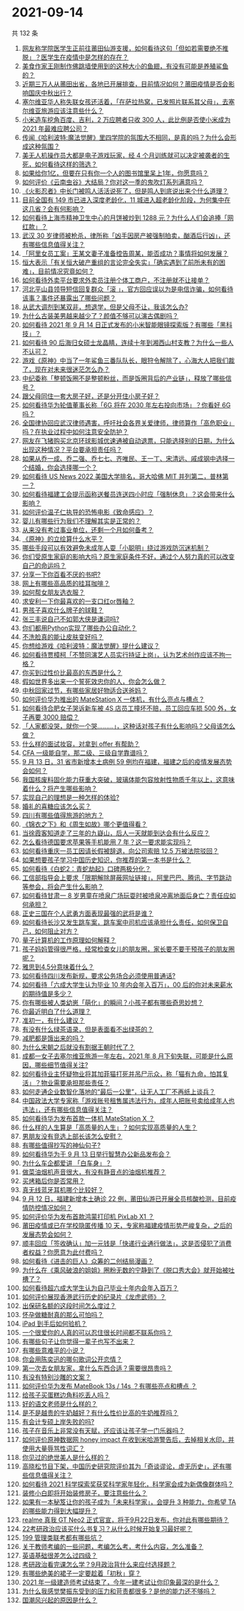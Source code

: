 # 2021-09-14

共 132 条

<!-- BEGIN -->
<!-- 最后更新时间 Tue Sep 14 2021 15:17:20 GMT+0800 (China Standard Time) -->

1. [网友称学院医学生正前往莆田仙游支援，如何看待这句「但如若需要绝不推脱」？医学生在疫情中是怎样的存在？](https://www.zhihu.com/question/486510054)
1. [美食作家王刚制作佛跳墙使用到的这种大小的鱼翅，有没有可能是养殖鲨鱼的？](https://www.zhihu.com/question/486304876)
1. [近期三万人从莆田出省，各地已开展排查，目前情况如何？莆田疫情是否会影响国庆中秋出行？](https://www.zhihu.com/question/486569914)
1. [塞尔维亚华人称失联女孩还活着，「在萨拉热窝，已发照片联系其父母」，去塞尔维亚旅游应该注意些什么？](https://www.zhihu.com/question/486702394)
1. [小米造车挖角百度、吉利，2 万应聘者只收 300 人，此比例是否使小米成为 2021
   年最难应聘公司？](https://www.zhihu.com/question/484225800)
1. [传闻《哈利波特:魔法觉醒》里四学院的氛围大不相同，是真的吗？为什么会形成这种氛围？](https://www.zhihu.com/question/485761644)
1. [美无人机操作员大都是电子游戏玩家，经 4
   个月训练就可以决定被袭者的生死，如何看待这样的筛选？](https://www.zhihu.com/question/486687861)
1. [如果给你1亿，但要在只有你一个人的图书馆里呆上1年，你愿意吗？](https://www.zhihu.com/question/486589089)
1. [如何评价《云南虫谷》大结局？你对这一季的鬼吹灯系列满意吗？](https://www.zhihu.com/question/486591709)
1. [《火影忍者》中长门被鸣人活活说死了，但是鸣人到底说出来个什么道理？](https://www.zhihu.com/question/486087584)
1. [目前全国有 149 市已进入深度老龄化，11
   城进入超老龄化阶段，为何集中在这几省？会有何影响？](https://www.zhihu.com/question/486496551)
1. [如何看待上海市精神卫生中心的月饼被炒到 1288
   元？为什么人们会追捧「网红款」？](https://www.zhihu.com/question/486393550)
1. [武汉 30
   岁律师被枪杀，律所称「凶手因房产被强制拍卖，酗酒后行凶」，还有哪些信息值得关注？](https://www.zhihu.com/question/486563133)
1. [「阿里女员工案」王某文妻子准备控告周某，能否成功？事情将如何发展？](https://www.zhihu.com/question/486642390)
1. [恒大表示「有关恒大破产重组的言论完全失实」「确实遇到了前所未有的困难」，目前情况究竟如何？](https://www.zhihu.com/question/486632681)
1. [如何看待外卖平台要求外卖员注册个体工商户，不注册就不让接单？](https://www.zhihu.com/question/486027492)
1. [河北平山县领导短信回复群众「滚
   」，官方回应误以为是电信诈骗，如何看待该事？事件还暴露出了哪些问题？](https://www.zhihu.com/question/486597517)
1. [从武大调剂到某双非，想退学，但是父母不让，我该怎么办?](https://www.zhihu.com/question/485953513)
1. [为什么古装美男越来越少了？颜值不够可以演古偶剧吗？](https://www.zhihu.com/question/483980833)
1. [如何看待 2021 年 9 月 14
   日正式发布的小米智能眼镜探索版？有哪些「黑科技」？](https://www.zhihu.com/question/486725036)
1. [如何看待 90
   后海归女硕士龙晶睛，连续十年到湘西山村支教？为什么一些人不认可？](https://www.zhihu.com/question/485704685)
1. [游戏《原神》中当了一年鲨鱼三番队队长，眼狩令解除了，心海大人把我们裁了，现在对未来很迷茫怎么办？](https://www.zhihu.com/question/486558975)
1. [中纪委称「整顿饭圈不是整顿粉丝，而是饭圈背后的产业链」，释放了哪些信号？](https://www.zhihu.com/question/486716301)
1. [跟父母同住一套大房子好，还是分开住小房子好？](https://www.zhihu.com/question/485221676)
1. [如何看待华为轮值董事长称「6G 将在 2030 年左右投向市场」？你看好 6G
   吗？](https://www.zhihu.com/question/486202450)
1. [全国律协回应武汉律师遇害，呼吁社会各界关爱律师，律师算作「高危职业」吗？在执业过程中如何注意安全防护？](https://www.zhihu.com/question/486695051)
1. [网友在飞猪购买北京环球影城优速通被自动退票，只能选择别的日期，为什么出现这种情况？平台要承担责任吗？](https://www.zhihu.com/question/486725592)
1. [如果从乔一成、乔二强、乔七七、齐唯民、王一丁、宋清远、戚成钢中选择一个结婚，你会选择哪一个？](https://www.zhihu.com/question/485881954)
1. [如何看待 US News 2022 美国大学排名，哥大哈佛 MIT
   并列第二，普林第一？](https://www.zhihu.com/question/486484294)
1. [如何看待福建工会提示函称送餐员连送四小时应「强制休息」？这会带来什么影响？](https://www.zhihu.com/question/486474207)
1. [如何评价温子仁执导的恐怖电影《致命感应》？](https://www.zhihu.com/question/483924502)
1. [婴儿有哪些行为我们不理解其实是正常的？](https://www.zhihu.com/question/402215824)
1. [从来没有考过事业单位，还剩一个月如何备考？](https://www.zhihu.com/question/351990894)
1. [《原神》的立绘算什么水平？](https://www.zhihu.com/question/476824655)
1. [哪些手段可以有效避免未成年人耍「小聪明」绕过游戏防沉迷机制？](https://www.zhihu.com/question/485138191)
1. [你们受原生家庭的影响大吗？原生家庭条件不好，通过个人努力真的可以改变自己的命运吗？](https://www.zhihu.com/question/486600651)
1. [分享一下你百看不厌的书吧?](https://www.zhihu.com/question/482104220)
1. [网上有哪些高品质的挂耳咖啡？](https://www.zhihu.com/question/50309476)
1. [如何帮女朋友选衣服？](https://www.zhihu.com/question/480572254)
1. [求安利一下你最喜欢的一支口红or唇釉？](https://www.zhihu.com/question/443655511)
1. [男孩子喜欢什么牌子的球鞋？](https://www.zhihu.com/question/481500842)
1. [张三丰说自己不如郭大侠是谦词吗?](https://www.zhihu.com/question/479479515)
1. [你们都用Python实现了哪些办公自动化？](https://www.zhihu.com/question/441361902)
1. [不洗脸真的能让皮肤变好吗？](https://www.zhihu.com/question/317026624)
1. [你想给游戏《哈利波特：魔法觉醒》提什么建议？](https://www.zhihu.com/question/486162429)
1. [如何看待贾樟柯「不赞同演艺人员实行持证上岗」，认为艺术创作应该不拘一格？](https://www.zhihu.com/question/486531581)
1. [你买到过性价比最高的东西是什么？](https://www.zhihu.com/question/27998129)
1. [假如世界多出来一个誓死效忠你的人，你会怎么做？](https://www.zhihu.com/question/462848357)
1. [中秋回家过节，有哪些家居好物适合送爸妈？](https://www.zhihu.com/question/483539309)
1. [如何评价华为推出的 MateStation X
   一体机，有什么亮点与槽点？](https://www.zhihu.com/question/486630673)
1. [如何看待合肥女子哭诉新车被 4S 店员工撞坏不赔，员工回应车损 500 外，女子再要 3000
   赔偿？](https://www.zhihu.com/question/486239558)
1. [「人家都没哭，就你一个哭………」，这种话对孩子有什么影响吗？父母该怎么做？](https://www.zhihu.com/question/486490657)
1. [什么样的面试妆容，对拿到 offer 有帮助？](https://www.zhihu.com/question/481902774)
1. [CFA 一级能自学，那二级、三级自学靠谱吗？](https://www.zhihu.com/question/471112901)
1. [9 月 13 日，31 省市新增本土病例 59
   例均在福建，福建之后的疫情发展态势会如何？](https://www.zhihu.com/question/486699580)
1. [我国核废料固化能力获重大突破，玻璃体能包容放射性物质千年以上，这意味着什么？将产生哪些影响？](https://www.zhihu.com/question/486381917)
1. [实现自己的理想是一种怎样的体验?](https://www.zhihu.com/question/271797206)
1. [婚礼的喜糖应该怎么买？](https://www.zhihu.com/question/58332720)
1. [四川有哪些值得旅游的地方？](https://www.zhihu.com/question/486598499)
1. [《锦衣之下》和《周生如故》哪个更值得看？](https://www.zhihu.com/question/481081213)
1. [当徐霞客知道走了三年的九嶷山，后人一天就能到达会有什么反应？](https://www.zhihu.com/question/485205460)
1. [怎么看待德国要求苹果等手机能用 7 年？这一要求能实现吗？](https://www.zhihu.com/question/484983123)
1. [如何看待重庆一员工因请长假被辞退，向公司索赔 12.5
   万被法院驳回？](https://www.zhihu.com/question/485909158)
1. [如果想要孩子学习中国历史知识，你推荐的第一本书是什么？](https://www.zhihu.com/question/436489489)
1. [如何看待《白蛇2：青蛇劫起》口碑两极分化？](https://www.zhihu.com/question/474532820)
1. [工信部指导会上要求「限期解除屏蔽网址链接」，阿里巴巴、腾讯、字节跳动等参会，将会产生什么影响？](https://www.zhihu.com/question/486226124)
1. [如何看待甘肃一 8
   岁男童在喷泉广场玩耍时被喷泉冲离地面后身亡？责任应如何承担？](https://www.zhihu.com/question/486101418)
1. [正史三国在个人武勇方面表现最强的武将是谁？](https://www.zhihu.com/question/478069814)
1. [如何看待长沙又发生跳车案，跳车案中司机应该承担什么责任，如何保卫自己，如何阻止对方？](https://www.zhihu.com/question/486273662)
1. [量子计算机的工作原理如何解释？](https://www.zhihu.com/question/30545465)
1. [孩子妈妈管得很严格，经常检查女儿的朋友圈，家长要不要干预孩子的朋友圈呢？](https://www.zhihu.com/question/480570751)
1. [雅思到4.5分意味着什么？](https://www.zhihu.com/question/31858855)
1. [如何看待四川发布新规，要求公务场合必须使用普通话?](https://www.zhihu.com/question/486554112)
1. [如何看待「六成大学生认为毕业 10 年内会年入百万」，00
   后的你对未来薪水的期待值是多少？](https://www.zhihu.com/question/486516310)
1. [你有哪些被人类幼崽「萌化」的瞬间？小孩子都有哪些奇思妙想？](https://www.zhihu.com/question/484861360)
1. [你最近明白了什么道理？](https://www.zhihu.com/question/431861103)
1. [准初一，有什么建议？](https://www.zhihu.com/question/478214949)
1. [有没有什么绿茶语录，但是表面看不出绿茶的？](https://www.zhihu.com/question/412993592)
1. [减肥都是饿出来的吗？](https://www.zhihu.com/question/446278658)
1. [为什么宋朝之后就没有割据王朝时代了？](https://www.zhihu.com/question/480511791)
1. [成都一女子去塞尔维亚旅游一年左右，2021 年 8
   月下旬失联，可能是什么原因，哪些细节值得关注?](https://www.zhihu.com/question/486405552)
1. [如何看待业主怀疑物业将其加菲猫打死并吊尸示众，称「猫有九命，怕其复活」？物业需要承担那些责任？](https://www.zhihu.com/question/486319428)
1. [如何走通企业数智化落地的“最后一公里”，让无人工厂不再纸上谈兵？](https://www.zhihu.com/question/482845899)
1. [中国政法大学专家称「游戏账号租售属违法行为，成年人把账号卖给成年人也违法」，还有哪些信息值得关注？](https://www.zhihu.com/question/486492173)
1. [如何看待华为发布首款一体机 MateStation X ？](https://www.zhihu.com/question/486632049)
1. [什么样的人生算是「高质量的人生」？如何实现高质量的人生？](https://www.zhihu.com/question/484787266)
1. [男朋友没有竞选上部长该怎么安慰？](https://www.zhihu.com/question/485844506)
1. [有哪些值得抄写的神仙句子?](https://www.zhihu.com/question/481049536)
1. [如何看待华为于 9 月 13 日举行智慧办公新品发布会？](https://www.zhihu.com/question/486631170)
1. [为什么车企都爱讲 「白车身」？](https://www.zhihu.com/question/486620748)
1. [做菜油烟机声音很大，有没有静音点的油烟机推荐？](https://www.zhihu.com/question/486522674)
1. [买烤箱后你是否常用？](https://www.zhihu.com/question/323335998)
1. [真无线蓝牙耳机哪个比较好？](https://www.zhihu.com/question/325272421)
1. [9 月 12 日，福建新增本土确诊 22
   例，莆田仙游已开展全员核酸检测，目前疫情防控情况如何？](https://www.zhihu.com/question/486488032)
1. [如何评价华为发布首款鸿蒙打印机 PixLab X1 ？](https://www.zhihu.com/question/486630580)
1. [莆田疫情或已在学校隐匿传播 10
   天，专家称福建疫情形势严峻复杂，之后的发展态势会如何？](https://www.zhihu.com/question/486502824)
1. [顺丰回应「签收确认」加一元钱是「快递行业通行做法」，这是否侵犯了消费者权益？你愿意为此付费吗？](https://www.zhihu.com/question/486346723)
1. [如何看待《进击的巨人》众筹的二创结局漫画？](https://www.zhihu.com/question/486052547)
1. [为什么在《乘风破浪的姐姐》圈粉无数的宁静到了《脱口秀大会》就开始被吐槽了？](https://www.zhihu.com/question/485286171)
1. [如何看待超六成大学生认为自己毕业十年内会年入百万？](https://www.zhihu.com/question/486522158)
1. [如何评价展现香港武行历史的纪录片《龙虎武师》？](https://www.zhihu.com/question/482586051)
1. [出保研名额的这段时间怎么度过？](https://www.zhihu.com/question/484292018)
1. [怀孕做糖耐真的那么可怕吗？](https://www.zhihu.com/question/485932514)
1. [iPad 到手后如何验机？](https://www.zhihu.com/question/282974354)
1. [一个很爱你的人真的可以忍住很长时间都不联系你吗？](https://www.zhihu.com/question/394874619)
1. [有哪些句子让你觉得一辈子也写不出来？](https://www.zhihu.com/question/452901323)
1. [有哪些意难平的小说？](https://www.zhihu.com/question/444454638)
1. [你会用陈奕迅的哪句歌词公开恋情？](https://www.zhihu.com/question/318733576)
1. [第一次去女朋友家，拿什么东西合适？需要很昂贵吗？](https://www.zhihu.com/question/335168600)
1. [有没有特别沙雕的文案？](https://www.zhihu.com/question/472643846)
1. [如何评价华为发布 MateBook 13s / 14s ？有哪些亮点和槽点
   ？](https://www.zhihu.com/question/486628204)
1. [给孩子买蛋糕边角料吃丢人吗？](https://www.zhihu.com/question/485942567)
1. [好的语文老师是什么样的？](https://www.zhihu.com/question/485724880)
1. [是不是越贵的牛奶越好？有什么性价比高的牛奶推荐吗？](https://www.zhihu.com/question/465085235)
1. [有会计专硕上岸失败的吗?](https://www.zhihu.com/question/326819206)
1. [孩子在音乐上非常没有天赋，还应该让孩子学一门乐器吗？](https://www.zhihu.com/question/485713893)
1. [如何评价原神数据网 honey impact
   在收到米哈游警告后，去掉相关水印，并使用大量辱骂性词汇？](https://www.zhihu.com/question/486383331)
1. [你见过的绝世美人是什么样的？](https://www.zhihu.com/question/480530014)
1. [高晓松节目下架，中国历史研究院评价其为「奇谈谬论，虚无历史」，还有哪些信息值得关注？](https://www.zhihu.com/question/486325875)
1. [如何看待 2021
   科学探索奖获奖科学家年轻化，科学家会成为新偶像群体吗？](https://www.zhihu.com/question/486528034)
1. [装修小白即将开始装修房子，要注意些什么？](https://www.zhihu.com/question/368485703)
1. [如果有一本秘笈让你的孩子成为「未来科学家」，会提升 3 种能力，你希望 TA
   的哪些能力得到大幅提升？](https://www.zhihu.com/question/485475210)
1. [realme 真我 GT Neo2
   正式官宣，将于9月22日发布，你对此有哪些期待？](https://www.zhihu.com/question/486511024)
1. [22考研政治应该买什么书复习？从什么时候开始复习最好呢？](https://www.zhihu.com/question/465118959)
1. [199 管理类联考都有哪些坑？](https://www.zhihu.com/question/312937027)
1. [关于教师考编的一些问题，考编怎么考，考什么内容，怎么准备？](https://www.zhihu.com/question/467687421)
1. [英语基础很差怎么过四级？](https://www.zhihu.com/question/64985067)
1. [考研政治看完课怎么学？9月政治背什么来应付选择题？](https://www.zhihu.com/question/481965825)
1. [有哪些绝美的裙子一定要趁着「初秋」穿？](https://www.zhihu.com/question/483563886)
1. [2021
   年一级建造师考试结束了，今年一建考试让你印象最深的是什么？](https://www.zhihu.com/question/486377665)
1. [为什么我感觉樊振东受到的压力和苛责都很多？是他的能力还不够吗？](https://www.zhihu.com/question/485822778)
1. [国潮风兴起的原因是什么？](https://www.zhihu.com/question/460932590)

<!-- END -->

